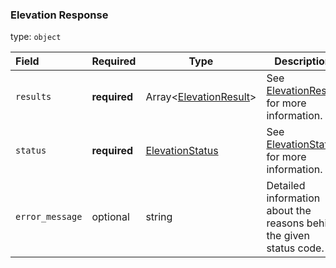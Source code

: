 <!--- This is a generated file, do not edit! -->
<!--- [START maps_http_schema_elevationresponse] -->
<h3 class="schema-object" id="ElevationResponse">Elevation Response</h3>

type: `object`

| Field           | Required     | Type                                                               | Description                                                                     |
| :-------------- | ------------ | ------------------------------------------------------------------ | ------------------------------------------------------------------------------- |
| `results`       | **required** | Array&lt;[ElevationResult](#ElevationResult "ElevationResult")&gt; | See [ElevationResult](#ElevationResult "ElevationResult") for more information. |
| `status`        | **required** | [ElevationStatus](#ElevationStatus "ElevationStatus")              | See [ElevationStatus](#ElevationStatus "ElevationStatus") for more information. |
| `error_message` | optional     | string                                                             | Detailed information about the reasons behind the given status code.            |

<!--- [END maps_http_schema_elevationresponse] -->